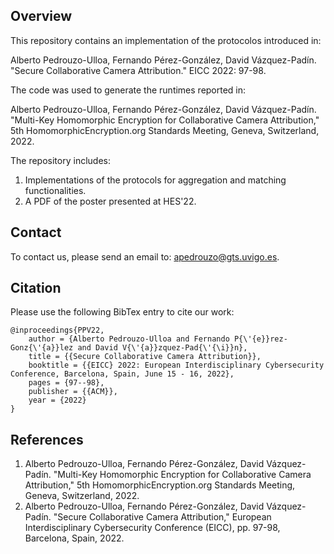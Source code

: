 ## Overview

This repository contains an implementation of the protocolos introduced in:

Alberto Pedrouzo-Ulloa, Fernando Pérez-González, David Vázquez-Padín. "Secure Collaborative Camera Attribution." EICC 2022: 97-98.

The code was used to generate the runtimes reported in:

Alberto Pedrouzo-Ulloa, Fernando Pérez-González, David Vázquez-Padín. "Multi-Key Homomorphic Encryption for Collaborative Camera Attribution," 5th HomomorphicEncryption.org Standards Meeting, Geneva, Switzerland, 2022.

The repository includes:
1. Implementations of the protocols for aggregation and matching functionalities.
2. A PDF of the poster presented at HES'22.

## Contact

To contact us, please send an email to: [apedrouzo@gts.uvigo.es](mailto:apedrouzo@gts.uvigo.es).

## Citation

Please use the following BibTex entry to cite our work:

	@inproceedings{PPV22,
	  	author = {Alberto Pedrouzo-Ulloa and Fernando P{\'{e}}rez-Gonz{\'{a}}lez and David V{\'{a}}zquez-Pad{\'{\i}}n},
	  	title = {{Secure Collaborative Camera Attribution}},
	  	booktitle = {{EICC} 2022: European Interdisciplinary Cybersecurity Conference, Barcelona, Spain, June 15 - 16, 2022},
	  	pages = {97--98},
	  	publisher = {{ACM}},
	  	year = {2022}
	}

## References
1. Alberto Pedrouzo-Ulloa, Fernando Pérez-González, David Vázquez-Padín. "Multi-Key Homomorphic Encryption for Collaborative Camera Attribution," 5th HomomorphicEncryption.org Standards Meeting, Geneva, Switzerland, 2022.
2. Alberto Pedrouzo-Ulloa, Fernando Pérez-González, David Vázquez-Padín. "Secure Collaborative Camera Attribution," European Interdisciplinary Cybersecurity Conference (EICC), pp. 97-98, Barcelona, Spain, 2022.
